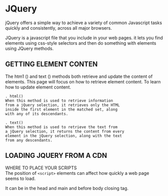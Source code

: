 # JQuery

jQuery offers a simple way to achieve a variety of common Javascript tasks quickly and consistently, across all major browsers.

JQuery is a javascript file that you include in your web pages. it lets you find elements using css-style selectors and then do something with elements using JQuery methods.

## GETTING ELEMENT CONTEN
The  htm1 () and  text () methods both retrieve and update the content
of elements. This page will focus on how to retrieve element content. To
learn how to update element content.

```
. html()
When this method is used to retrieve information
from a jQuery selection, it retrieves only the HTML
inside the first element in the matched set, along
with any of its descendants.
```
```
. text()
When this method is used to retrieve the text from
a jQuery selection, it returns the content from every
element in the jQuery selection, along with the text
from any descendants.
```

## LOADING JQUERY FROM A CDN
WHERE TO PLACE YOUR SCRIPTS  
The position of ```<script>``` elements can affect
how quickly a web page seems to load.

It can be in the head and main and before body closing tag.
